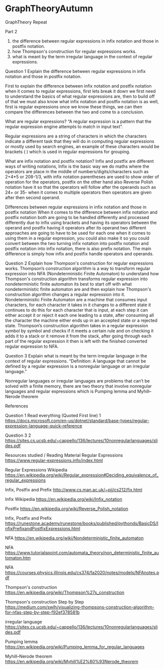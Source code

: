 # GraphTheoryAutumn
GraphTheory Repeat

Part 2
1. the difference between regular expressions in infix notation and those in postfix notation.
2. how Thompson's construction for regular expressions works.
3. what is meant by the term irregular language in the context of regular expressions.


Question 1 Explain the difference between regular expressions in infix notation and those in postfix notation.

First to explain the difference between infix notation and postfix notation when it comes to regular expressions, first lets break it down we first need to understand the basics of what regular expressions are, then to build off of that we must also know what infix notation and postfix notation is as well, first is regular expressions once we know these things, we can then compare the differences between the two and come to a conclusion.

What are regular expressions? 
“A regular expression is a pattern that the regular expression engine attempts to match in input text”.

Regular expressions are a string of characters in which the characters indicate a different task that they will do in computing regular expressions or mostly used by search engines, an example of these characters would be brackets ( ) which is used in regular expressions for grouping.

What are infix notation and postfix notation?
Infix and postfix are different ways of writing notations, Infix is the basic way we do maths where the operators are place in the middle of numbers/digits/characters such as 2+4*5 or 208-1/3, with infix notation parentheses are used to show order of operation for the operators, postfix on the other hand also Reverse Polish notation have it so that the operators will follow after the operands such as 24+ or 35- when it comes to multiple operators then operators are given after then second operand.

Differences between regular expressions in infix notation and those in postfix notation 
When it comes to the difference between infix notation and postfix notation both are going to be handled differently and processed differently due to infix using brackets and having its operators between the operand and postfix having it operators after its operand two different approaches are going to have to be used for each one when it comes to using them in a regular expression, you could also make it so you could convert between the two turning infix notation into postfix notation and postfix notation into infix notation, there is also prefix notation. The main difference is simply how infix and postfix handle operators and operands.

Question 2 Explain how Thompson's construction for regular expressions works.
Thompson’s construction algorithm is a way to transform regular expression into NFA (Nondeterministic Finite Automaton) to understand how Thompson's construction algorithm transforms regular expression into nondeterministic finite automaton its best to start off with what nondeterministic finite automaton are and then explain how Thompson's construction algorithm changes a regular expression into it. Nondeterministic Finite Automaton are a machine that consumes input characters, for each character it takes in it changes to a different state it continues to do this for each character that is input, at each step it can either accept it or reject it each one leading to a state, after consuming all the character the machine either ends up in an accepted state or a rejected state. Thompson’s construction algorithm takes in a regular expression symbol by symbol and checks if it meets a certain rule and on checking it adds it to a stack or it remove it from the stack, after going through each part of the regular expression it then is left with the finished converted regular expression to NFA.



Question 3 Explain what is meant by the term irregular language in the context of regular expressions.
“Definition: A language that cannot be defined by a regular expression is a nonregular language or an irregular language.”

Nonregular languages or irregular languages are problems that can’t be solved with a finite memory, there are two theory that involve nonregular languages and regular expressions which is Pumping lemma and Myhill–Nerode theorem




References

Question 1
Read everything (Quoted First line)
1 https://docs.microsoft.com/en-us/dotnet/standard/base-types/regular-expression-language-quick-reference

Question 3
2 https://sites.cs.ucsb.edu/~cappello/136/lectures/10nonregularlanguages/slides.pdf

Resources studied / Reading Material
Regular Expressions
https://www.regular-expressions.info/index.html

Regular Expressions Wikipedia
https://en.wikipedia.org/wiki/Regular_expression#Deciding_equivalence_of_regular_expressions

Infix, Postfix and Prefix
http://www.cs.man.ac.uk/~pjj/cs212/fix.html

Infix Wikipedia
https://en.wikipedia.org/wiki/Infix_notation

Postfix
https://en.wikipedia.org/wiki/Reverse_Polish_notation

Infix, Postfix and Prefix
https://runestone.academy/runestone/books/published/pythonds/BasicDS/InfixPrefixandPostfixExpressions.html

NFA
https://en.wikipedia.org/wiki/Nondeterministic_finite_automaton

NFA
https://www.tutorialspoint.com/automata_theory/non_deterministic_finite_automaton.htm

NFA
https://courses.physics.illinois.edu/cs374/fa2020/notes/models/NFAnotes.pdf

Thompson's construction
https://en.wikipedia.org/wiki/Thompson%27s_construction

Thompson's construction Step by Step
https://medium.com/swlh/visualizing-thompsons-construction-algorithm-for-nfas-step-by-step-f92ef378581b

irregular language
https://sites.cs.ucsb.edu/~cappello/136/lectures/10nonregularlanguages/slides.pdf

Pumping lemma
https://en.wikipedia.org/wiki/Pumping_lemma_for_regular_languages

Myhill–Nerode theorem
https://en.wikipedia.org/wiki/Myhill%E2%80%93Nerode_theorem

